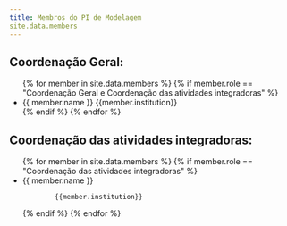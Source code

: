 ```yaml
---
title: Membros do PI de Modelagem
site.data.members
---
```


## Coordenação Geral:
<ul>
    {% for member in site.data.members %}
      {% if member.role == "Coordenação Geral e Coordenação das atividades integradoras" %}
        <li>
          <a>{{ member.name }}<a/>              
              {{member.institution}}
          </li>
      {% endif %}
    {% endfor %}
</ul>

## Coordenação das atividades integradoras:
<ul>
    {% for member in site.data.members %}
      {% if member.role == "Coordenação das atividades integradoras" %}
        <li>
            <a>{{ member.name }}<a/>
            
            {{member.institution}}
  </li>
      {% endif %}
    {% endfor %}
</ul>

